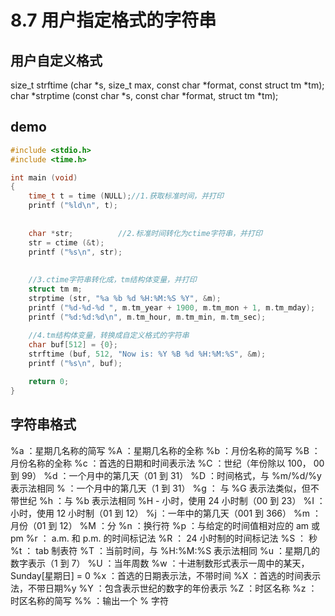 # 8.7 用户指定格式的字符串
## 用户自定义格式
 size_t strftime (char *s, size_t max, const char *format, const struct tm
*tm);
char *strptime (const char *s, const char *format, struct tm *tm);
## demo
```c
#include <stdio.h>
#include <time.h>

int main (void)
{
    time_t t = time (NULL);//1.获取标准时间，并打印
    printf ("%ld\n", t);
	
	
    char *str;			//2.标准时间转化为ctime字符串，并打印
    str = ctime (&t);
    printf ("%s\n", str);
	
	
    //3.ctime字符串转化成，tm结构体变量，并打印
    struct tm m;
    strptime (str, "%a %b %d %H:%M:%S %Y", &m);
    printf ("%d-%d-%d ", m.tm_year + 1900, m.tm_mon + 1, m.tm_mday);
    printf ("%d:%d:%d\n", m.tm_hour, m.tm_min, m.tm_sec);
	
	//4.tm结构体变量，转换成自定义格式的字符串
    char buf[512] = {0};
    strftime (buf, 512, "Now is: %Y %B %d %H:%M:%S", &m);
    printf ("%s\n", buf);

    return 0;
}
```

## 字符串格式
%a ：星期几名称的简写
%A ：星期几名称的全称
%b ：月份名称的简写
%B ：月份名称的全称
%c ：首选的日期和时间表示法
%C ：世纪（年份除以 100， 00 到 99）
%d ：一个月中的第几天（01 到 31）
%D ：时间格式，与 %m/%d/%y 表示法相同
% ：一个月中的第几天（1 到 31）
%g ： 与 %G 表示法类似，但不带世纪
%h ：与 %b 表示法相同
%H - 小时，使用 24 小时制（00 到 23）
%I ：小时，使用 12 小时制（01 到 12）
%j ：一年中的第几天（001 到 366）
%m ：月份（01 到 12）
%M ：分
%n ：换行符
%p ：与给定的时间值相对应的 am 或 pm
%r ： a.m. 和 p.m. 的时间标记法
%R ： 24 小时制的时间标记法
%S ： 秒
%t ： tab 制表符
%T ：当前时间，与 %H:%M:%S 表示法相同
%u ：星期几的数字表示（1 到 7）
%U ：当年周数
%w ：十进制数形式表示一周中的某天，Sunday[星期日] = 0
%x ：首选的日期表示法，不带时间
%X ：首选的时间表示法，不带日期%y
%Y ：包含表示世纪的数字的年份表示
%Z ：时区名称
%z ：时区名称的简写
%% ：输出一个 % 字符

